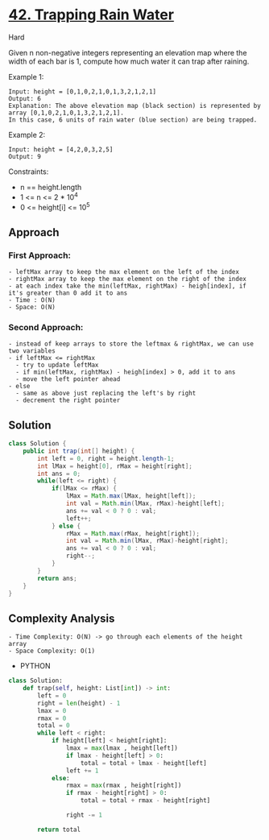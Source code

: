 # [42. Trapping Rain Water](https://leetcode.com/problems/trapping-rain-water/)

Hard

Given n non-negative integers representing an elevation map where the width of each bar is 1, compute how much water it can trap after raining.

Example 1:

```
Input: height = [0,1,0,2,1,0,1,3,2,1,2,1]
Output: 6
Explanation: The above elevation map (black section) is represented by array [0,1,0,2,1,0,1,3,2,1,2,1].
In this case, 6 units of rain water (blue section) are being trapped.
```

Example 2:

```
Input: height = [4,2,0,3,2,5]
Output: 9
```

Constraints:

- n == height.length
- 1 <= n <= 2 \* 10<sup>4</sup>
- 0 <= height[i] <= 10<sup>5</sup>

## Approach

### First Approach:

```
- leftMax array to keep the max element on the left of the index
- rightMax array to keep the max element on the right of the index
- at each index take the min(leftMax, rightMax) - heigh[index], if it's greater than 0 add it to ans
- Time : O(N)
- Space: O(N)
```

### Second Approach:

```
- instead of keep arrays to store the leftmax & rightMax, we can use two variables
- if leftMax <= rightMax
  - try to update leftMax
  - if min(leftMax, rightMax) - heigh[index] > 0, add it to ans
  - move the left pointer ahead
- else
  - same as above just replacing the left's by right
  - decrement the right pointer
```

## Solution

```java
class Solution {
    public int trap(int[] height) {
        int left = 0, right = height.length-1;
        int lMax = height[0], rMax = height[right];
        int ans = 0;
        while(left <= right) {
            if(lMax <= rMax) {
                lMax = Math.max(lMax, height[left]);
                int val = Math.min(lMax, rMax)-height[left];
                ans += val < 0 ? 0 : val;
                left++;
            } else {
                rMax = Math.max(rMax, height[right]);
                int val = Math.min(lMax, rMax)-height[right];
                ans += val < 0 ? 0 : val;
                right--;
            }
        }
        return ans;
    }
}

```

## Complexity Analysis

```
- Time Complexity: O(N) -> go through each elements of the height array
- Space Complexity: O(1)
```

- PYTHON

```python
class Solution:
    def trap(self, height: List[int]) -> int:
        left = 0
        right = len(height) - 1
        lmax = 0
        rmax = 0
        total = 0
        while left < right:
            if height[left] < height[right]:
                lmax = max(lmax , height[left])
                if lmax - height[left] > 0:
                    total = total + lmax - height[left]
                left += 1
            else:
                rmax = max(rmax , height[right])
                if rmax - height[right] > 0:
                    total = total + rmax - height[right]

                right -= 1

        return total

```
